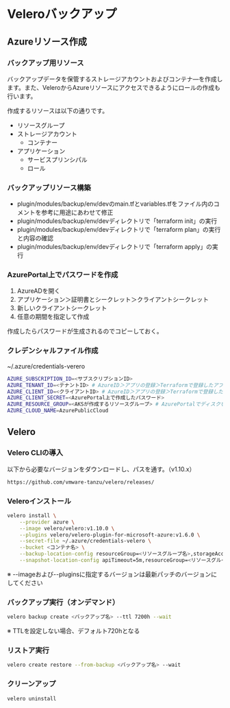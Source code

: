 # Veleroバックアップ

## Azureリソース作成

### バックアップ用リソース

バックアップデータを保管するストレージアカウントおよびコンテナ―を作成します。また、VeleroからAzureリソースにアクセスできるようにロールの作成も行います。

作成するリソースは以下の通りです。

- リソースグループ
- ストレージアカウント
  - コンテナー
- アプリケーション
  - サービスプリンシパル
  - ロール

### バックアップリソース構築

- plugin/modules/backup/env/devのmain.tfとvariables.tfをファイル内のコメントを参考に用途にあわせて修正
- plugin/modules/backup/env/devディレクトリで「terraform init」の実行
- plugin/modules/backup/env/devディレクトリで「terraform plan」の実行と内容の確認
- plugin/modules/backup/env/devディレクトリで「terraform apply」の実行

### AzurePortal上でパスワードを作成

1. AzureADを開く
2. アプリケーション＞証明書とシークレット＞クライアントシークレット
3. 新しいクライアントシークレット
4. 任意の期間を指定して作成

作成したらパスワードが生成されるのでコピーしておく。

### クレデンシャルファイル作成

~/.azure/credentials-verero

```bash
AZURE_SUBSCRIPTION_ID=<サブスクリプションID>
AZURE_TENANT_ID=<テナントID> # AzureID＞アプリの登録＞Terraformで登録したアプリを開き確認
AZURE_CLIENT_ID=<クライアントID> # AzureID＞アプリの登録＞Terraformで登録したアプリを開き確認
AZURE_CLIENT_SECRET=<AzurePortal上で作成したパスワード>
AZURE_RESOURCE_GROUP=<AKSが作成するリソースグループ> # AzurePortalでディスクを開き、pvcのリソースグループを確認
AZURE_CLOUD_NAME=AzurePublicCloud
```

## Velero

### Velero CLIの導入

以下から必要なバージョンをダウンロードし、パスを通す。（v1.10.x）

```bash
https://github.com/vmware-tanzu/velero/releases/
```

### Veleroインストール

```bash
velero install \
    --provider azure \
    --image velero/velero:v1.10.0 \
    --plugins velero/velero-plugin-for-microsoft-azure:v1.6.0 \
    --secret-file ~/.azure/credentials-velero \
    --bucket <コンテナ名> \
    --backup-location-config resourceGroup=<リソースグループ名>,storageAccount=<ストレージアカウント名> \
    --snapshot-location-config apiTimeout=5m,resourceGroup=<リソースグループ名>,subscriptionId=<サブスクリプションID>
```

※ --imageおよび--pluginsに指定するバージョンは最新パッチのバージョンにしてください

### バックアップ実行（オンデマンド）

```bash
velero backup create <バックアップ名> --ttl 7200h --wait
```

※ TTLを設定しない場合、デフォルト720hとなる

### リストア実行

```bash
velero create restore --from-backup <バックアップ名> --wait
```

### クリーンアップ

```bash
velero uninstall
```
